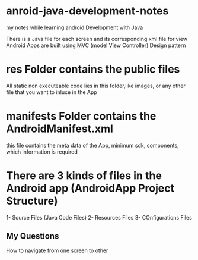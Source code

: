 # anroid-java-development-notes
my notes while learning android Development with Java


There is a Java file for each screen and its corresponding xml file for view
Android Apps are built using MVC (model View Controller) Design pattern

# res Folder contains the public files

All static non executeable code lies in this folder,like images, or any other file that you want to inluce in the App

# manifests Folder contains the AndroidManifest.xml

this file contains the meta data of the App, minimum sdk, components, which information is required

# There are 3 kinds of files in the Android app (AndroidApp Project Structure)
  1- Source Files (Java Code Files)
  2- Resources Files
  3- COnfigurations Files
  
 ## My Questions
 
 How to navigate from one screen to other
